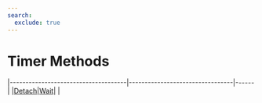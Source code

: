 ```yaml
---
search:
  exclude: true
---
```


<h1 class="heading"><span class="name">Timer Methods</span></h1>

|-------------------------------------|---------------------------------|------|
|[Detach](../methodorevents/detach.md)|[Wait](../methodorevents/wait.md)|&nbsp;|
